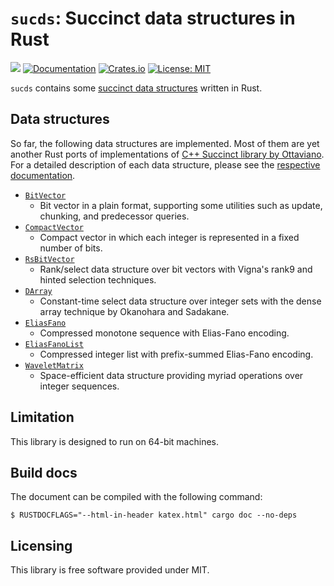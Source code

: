 # `sucds`: Succinct data structures in Rust

![](https://github.com/kampersanda/sucds/actions/workflows/rust.yml/badge.svg)
[![Documentation](https://docs.rs/sucds/badge.svg)](https://docs.rs/sucds)
[![Crates.io](https://img.shields.io/crates/v/sucds.svg)](https://crates.io/crates/sucds)
[![License: MIT](https://img.shields.io/badge/license-MIT-blue.svg)](https://github.com/kampersanda/sucds/blob/master/LICENSE)

`sucds` contains some [succinct data structures](https://en.wikipedia.org/wiki/Succinct_data_structure) written in Rust.

## Data structures

So far, the following data structures are implemented. Most of them are yet another Rust ports of implementations of [C++ Succinct library by Ottaviano](https://github.com/ot/succinct).
For a detailed description of each data structure, please see the [respective documentation](https://docs.rs/sucds/latest/sucds/).

- [`BitVector`](https://docs.rs/sucds/latest/sucds/bit_vector/struct.BitVector.html)
  - Bit vector in a plain format, supporting some utilities such as update, chunking, and predecessor queries.
- [`CompactVector`](https://docs.rs/sucds/latest/sucds/compact_vector/struct.CompactVector.html)
  - Compact vector in which each integer is represented in a fixed number of bits.
- [`RsBitVector`](https://docs.rs/sucds/latest/sucds/rs_bit_vector/struct.RsBitVector.html)
  - Rank/select data structure over bit vectors with Vigna's rank9 and hinted selection techniques.
- [`DArray`](https://docs.rs/sucds/latest/sucds/darray/struct.DArray.html)
  - Constant-time select data structure over integer sets with the dense array technique by Okanohara and Sadakane.
- [`EliasFano`](https://docs.rs/sucds/latest/sucds/elias_fano/struct.EliasFano.html)
  - Compressed monotone sequence with Elias-Fano encoding.
- [`EliasFanoList`](https://docs.rs/sucds/latest/sucds/elias_fano_list/struct.EliasFanoList.html)
  - Compressed integer list with prefix-summed Elias-Fano encoding.
- [`WaveletMatrix`](https://docs.rs/sucds/latest/sucds/wavelet_matrix/struct.WaveletMatrix.html)
  - Space-efficient data structure providing myriad operations over integer sequences.

## Limitation

This library is designed to run on 64-bit machines.

## Build docs

The document can be compiled with the following command:

```
$ RUSTDOCFLAGS="--html-in-header katex.html" cargo doc --no-deps
```

## Licensing

This library is free software provided under MIT.
